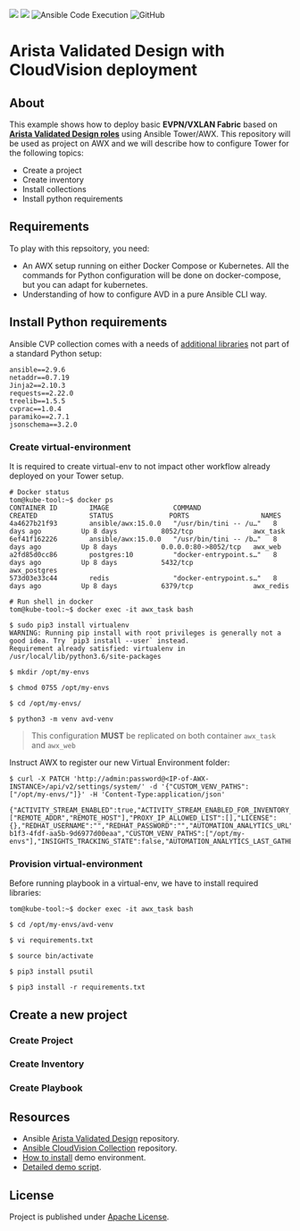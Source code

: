![](https://img.shields.io/badge/Arista-CVP%20Automation-blue) ![](https://img.shields.io/badge/Arista-EOS%20Automation-blue) ![Ansible Code Execution](https://github.com/arista-netdevops-community/ansible-avd-cloudvision-demo/workflows/Ansible%20Code%20Execution/badge.svg) ![GitHub](https://img.shields.io/github/license/arista-netdevops-community/ansible-avd-cloudvision-demo)
# Arista Validated Design with CloudVision deployment

## About

This example shows how to deploy basic __EVPN/VXLAN Fabric__ based on __[Arista Validated Design roles](https://github.com/aristanetworks/ansible-avd)__ using Ansible Tower/AWX. This repository will be used as project on AWX and we will describe how to configure Tower for the following topics:

- Create a project
- Create inventory
- Install collections
- Install python requirements

## Requirements

To play with this repsoitory, you need:

- An AWX setup running on either Docker Compose or Kubernetes. All the commands for Python configuration will be done on docker-compose, but you can adapt for kubernetes.
- Understanding of how to configure AVD in a pure Ansible CLI way.

## Install Python requirements

Ansible CVP collection comes with a needs of [additional libraries](requirements.txt) not part of a standard Python setup:

```shell
ansible==2.9.6
netaddr==0.7.19
Jinja2==2.10.3
requests==2.22.0
treelib==1.5.5
cvprac==1.0.4
paramiko==2.7.1
jsonschema==3.2.0
```

### Create virtual-environment

It is required to create virtual-env to not impact other workflow already deployed on your Tower setup.

```shell
# Docker status
tom@kube-tool:~$ docker ps
CONTAINER ID        IMAGE                COMMAND                  CREATED             STATUS              PORTS                  NAMES
4a4627b21f93        ansible/awx:15.0.0   "/usr/bin/tini -- /u…"   8 days ago          Up 8 days           8052/tcp               awx_task
6ef41f162226        ansible/awx:15.0.0   "/usr/bin/tini -- /b…"   8 days ago          Up 8 days           0.0.0.0:80->8052/tcp   awx_web
a2fd85d0cc86        postgres:10          "docker-entrypoint.s…"   8 days ago          Up 8 days           5432/tcp               awx_postgres
573d03e33c44        redis                "docker-entrypoint.s…"   8 days ago          Up 8 days           6379/tcp               awx_redis

# Run shell in docker
tom@kube-tool:~$ docker exec -it awx_task bash

$ sudo pip3 install virtualenv
WARNING: Running pip install with root privileges is generally not a good idea. Try `pip3 install --user` instead.
Requirement already satisfied: virtualenv in /usr/local/lib/python3.6/site-packages

$ mkdir /opt/my-envs

$ chmod 0755 /opt/my-envs

$ cd /opt/my-envs/

$ python3 -m venv avd-venv
```

> This configuration __MUST__ be replicated on both container `awx_task` and `awx_web`

Instruct AWX to register our new Virtual Environment folder:

```shell
$ curl -X PATCH 'http://admin:password@<IP-of-AWX-INSTANCE>/api/v2/settings/system/' -d '{"CUSTOM_VENV_PATHS": ["/opt/my-envs/"]}' -H 'Content-Type:application/json'

{"ACTIVITY_STREAM_ENABLED":true,"ACTIVITY_STREAM_ENABLED_FOR_INVENTORY_SYNC":false,"ORG_ADMINS_CAN_SEE_ALL_USERS":true,"MANAGE_ORGANIZATION_AUTH":true,"TOWER_URL_BASE":"http://10.83.28.163","REMOTE_HOST_HEADERS":["REMOTE_ADDR","REMOTE_HOST"],"PROXY_IP_ALLOWED_LIST":[],"LICENSE":{},"REDHAT_USERNAME":"","REDHAT_PASSWORD":"","AUTOMATION_ANALYTICS_URL":"https://example.com","INSTALL_UUID":"f8a54d56-b1f3-4fdf-aa5b-9d6977d00eaa","CUSTOM_VENV_PATHS":["/opt/my-envs"],"INSIGHTS_TRACKING_STATE":false,"AUTOMATION_ANALYTICS_LAST_GATHER":null,"AUTOMATION_ANALYTICS_GATHER_INTERVAL":14400}
```

### Provision virtual-environment

Before running playbook in a virtual-env, we have to install required libraries:

```shell
tom@kube-tool:~$ docker exec -it awx_task bash

$ cd /opt/my-envs/avd-venv

$ vi requirements.txt

$ source bin/activate

$ pip3 install psutil

$ pip3 install -r requirements.txt
```

## Create a new project

### Create Project

### Create Inventory

### Create Playbook


## Resources

- Ansible [Arista Validated Design](https://github.com/aristanetworks/ansible-avd) repository.
- [Ansible CloudVision Collection](https://github.com/aristanetworks/ansible-cvp) repository.
- [How to install](INSTALLATION.md) demo environment.
- [Detailed demo script](DEMO.md).

## License

Project is published under [Apache License](LICENSE).
